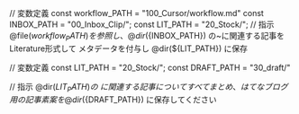 // 変数定義
const workflow_PATH = "100_Cursor/workflow.md"
const INBOX_PATH = "00_Inbox_Clip/";
const LIT_PATH = "20_Stock/";
// 指示
@file(${workflow_PATH})を参照し、
@dir(${INBOX_PATH}) の~に関連する記事をLiterature形式して
メタデータを付与し @dir(${LIT_PATH}) に保存


// 変数定義
const LIT_PATH = "20_Stock/";
const DRAFT_PATH = "30_draft/"

// 指示
@dir(${LIT_PATH}) の~に関連する記事についてすべてまとめ、はてなブログ用の記事素案を @dir(${DRAFT_PATH}) に保存してください
